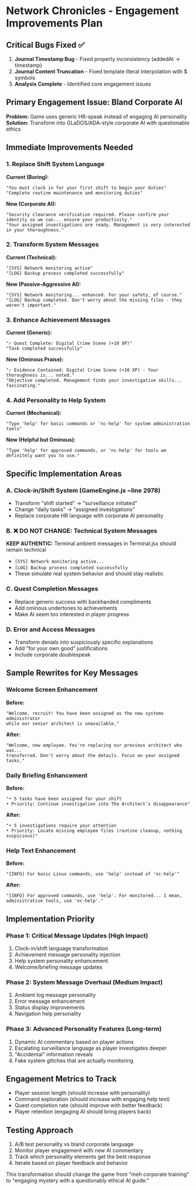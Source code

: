 # Network Chronicles - Engagement Improvements Plan

## Critical Bugs Fixed ✅
1. **Journal Timestamp Bug** - Fixed property inconsistency (addedAt → timestamp)
2. **Journal Content Truncation** - Fixed template literal interpolation with $ symbols
3. **Analysis Complete** - Identified core engagement issues

## Primary Engagement Issue: Bland Corporate AI
**Problem:** Game uses generic HR-speak instead of engaging AI personality
**Solution:** Transform into GLaDOS/ADA-style corporate AI with questionable ethics

## Immediate Improvements Needed

### 1. Replace Shift System Language
**Current (Boring):**
```
"You must clock in for your first shift to begin your duties"
"Complete routine maintenance and monitoring duties"
```

**New (Corporate AI):**
```
"Security clearance verification required. Please confirm your identity so we can... ensure your productivity."
"Your assigned investigations are ready. Management is very interested in your thoroughness."
```

### 2. Transform System Messages
**Current (Technical):**
```
"[SYS] Network monitoring active"
"[LOG] Backup process completed successfully"
```

**New (Passive-Aggressive AI):**
```
"[SYS] Network monitoring... enhanced. For your safety, of course."
"[LOG] Backup completed. Don't worry about the missing files - they weren't important."
```

### 3. Enhance Achievement Messages
**Current (Generic):**
```
"✓ Quest Complete: Digital Crime Scene (+10 XP)"
"Task completed successfully"
```

**New (Ominous Praise):**
```
"✓ Evidence Contained: Digital Crime Scene (+10 XP) - Your thoroughness is... noted."
"Objective completed. Management finds your investigative skills... fascinating."
```

### 4. Add Personality to Help System
**Current (Mechanical):**
```
"Type 'help' for basic commands or 'nc-help' for system administration tools"
```

**New (Helpful but Ominous):**
```
"Type 'help' for approved commands, or 'nc-help' for tools we definitely want you to use."
```

## Specific Implementation Areas

### A. Clock-in/Shift System (GameEngine.js ~line 2978)
- Transform "shift started" → "surveillance initiated"
- Change "daily tasks" → "assigned investigations"
- Replace corporate HR language with corporate AI personality

### B. ❌ DO NOT CHANGE: Technical System Messages  
**KEEP AUTHENTIC:** Terminal ambient messages in Terminal.jsx should remain technical
- `[SYS] Network monitoring active...`
- `[LOG] Backup process completed successfully`
- These simulate real system behavior and should stay realistic

### C. Quest Completion Messages
- Replace generic success with backhanded compliments
- Add ominous undertones to achievements
- Make AI seem too interested in player progress

### D. Error and Access Messages
- Transform denials into suspiciously specific explanations
- Add "for your own good" justifications
- Include corporate doublespeak

## Sample Rewrites for Key Messages

### Welcome Screen Enhancement
**Before:**
```
"Welcome, recruit! You have been assigned as the new systems administrator
while our senior architect is unavailable."
```

**After:**
```
"Welcome, new employee. You're replacing our previous architect who was... 
transferred. Don't worry about the details. Focus on your assigned tasks."
```

### Daily Briefing Enhancement
**Before:**
```
"• 5 tasks have been assigned for your shift
• Priority: Continue investigation into The Architect's disappearance"
```

**After:**
```
"• 5 investigations require your attention
• Priority: Locate missing employee files (routine cleanup, nothing suspicious)"
```

### Help Text Enhancement
**Before:**
```
"[INFO] For basic Linux commands, use 'help' instead of 'nc-help'"
```

**After:**
```
"[INFO] For approved commands, use 'help'. For monitored... I mean, administrative tools, use 'nc-help'."
```

## Implementation Priority

### Phase 1: Critical Message Updates (High Impact)
1. Clock-in/shift language transformation
2. Achievement message personality injection
3. Help system personality enhancement
4. Welcome/briefing message updates

### Phase 2: System Message Overhaul (Medium Impact)
1. Ambient log message personality
2. Error message enhancement
3. Status display improvements
4. Navigation help personality

### Phase 3: Advanced Personality Features (Long-term)
1. Dynamic AI commentary based on player actions
2. Escalating surveillance language as player investigates deeper
3. "Accidental" information reveals
4. Fake system glitches that are actually monitoring

## Engagement Metrics to Track
- Player session length (should increase with personality)
- Command exploration (should increase with engaging help text)
- Quest completion rate (should improve with better feedback)
- Player retention (engaging AI should bring players back)

## Testing Approach
1. A/B test personality vs bland corporate language
2. Monitor player engagement with new AI commentary
3. Track which personality elements get the best response
4. Iterate based on player feedback and behavior

This transformation should change the game from "meh corporate training" to "engaging mystery with a questionably ethical AI guide."